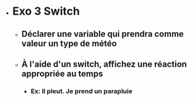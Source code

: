 - # Exo 3 Switch
    - ## Déclarer une variable qui prendra comme valeur un type de météo

    - ## À l'aide d'un switch, affichez une réaction appropriée au temps
        - ### Ex: Il pleut. Je prend un parapluie